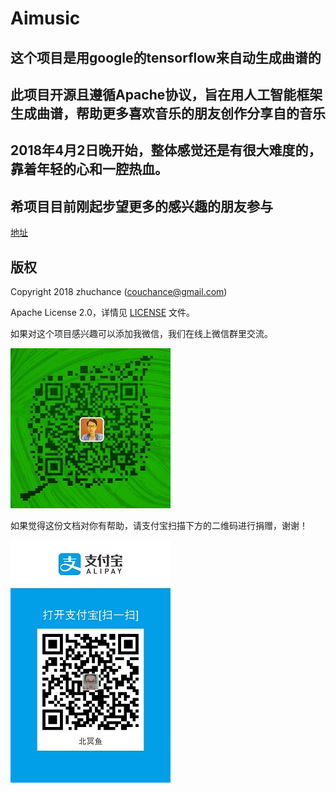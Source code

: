 # Aimusic
## 这个项目是用google的tensorflow来自动生成曲谱的
## 此项目开源且遵循Apache协议，旨在用人工智能框架生成曲谱，帮助更多喜欢音乐的朋友创作分享自的音乐

## 2018年4月2日晚开始，整体感觉还是有很大难度的，靠着年轻的心和一腔热血。
## 希项目目前刚起步望更多的感兴趣的朋友参与

[地址](https://github.com/zhuchance/Aimusic")



## 版权

Copyright 2018 zhuchance (couchance@gmail.com)

Apache License 2.0，详情见 [LICENSE](LICENSE) 文件。

如果对这个项目感兴趣可以添加我微信，我们在线上微信群里交流。

![donate](./images/john.jpg) 

如果觉得这份文档对你有帮助，请支付宝扫描下方的二维码进行捐赠，谢谢！

![donate](./images/alipay.jpg) 

